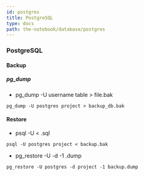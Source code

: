 ```yaml
---
id: postgres
title: PostgreSQL
type: docs
path: the-notebook/database/postgres
---
```


### PostgreSQL

#### Backup
##### pg_dump <db-name> <backup-file>
- pg_dump -U username table > file.bak
```
pg_dump -U postgres project > backup_db.bak
```

#### Restore
- psql -U <username> <dbname> < <filename>.sql
```
psql -U postgres project < backup.bak
```
- pg_restore -U <username> -d <dbname> -1 <filename>.dump
```
pg_restore -U postgres -d project -1 backup.dump
```